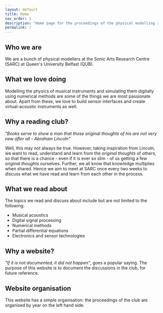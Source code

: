 ```yaml
---
layout: default
title: Home
nav_order: 1
description: "Home page for the proceedings of the physical modelling reading club at SARC, QUB"
permalink: /
---
```


## Who we are

We are a bunch of physical modellers at the Sonic Arts Research Centre (SARC) at Queen's University Belfast (QUB).

## What we love doing

Modelling the physics of musical instruments and simulating them digitally using numerical methods are some of the things we are most passionate about. Apart from these, we love to build sensor interfaces and create virtual-acoustic instruments as well.

## Why a reading club?

_"Books serve to show a man that those original thoughts of his are not very new after all - Abraham Lincoln"_

Well, this may not always be true. However, taking inspiration from Lincoln, we want to read,  understand and learn from the _original thoughts_ of others, so that there is a chance - even if it is ever so slim - of us getting a few _original thoughts_ ourselves. Further, we all know that knowledge multiplies when shared. Hence we aim to meet at SARC once every two weeks to discuss what we have read and learn from each other in the process.

## What we read about

The topics we read and discuss about include but are not limited to the following:

*   Musical acoustics
*   Digital signal processing
*   Numerical methods
*   Partial differential equations
*   Electronics and sensor technologies

## Why a website?

_"If it is not documented, it did not happen"_, goes a popular saying. The purpose of this website is to document the discussions in the club, for future reference.

## Website organisation

This website has a simple organisation: the proceedings of the club are organised by year on the left hand side.